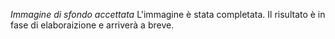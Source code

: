 *Immagine di sfondo accettata*
L'immagine è stata completata\.
Il risultato è in fase di elaboraizione e arriverà a breve\.